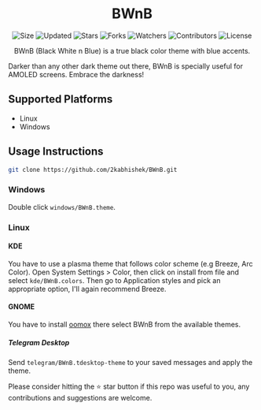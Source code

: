 <div align="center">

# BWnB

![Size](https://img.shields.io/github/repo-size/2kabhishek/BWnB?style=plastic&color=0f0&label=Size)
![Updated](https://img.shields.io/github/last-commit/2kabhishek/BWnB?style=plastic&color=f00&label=Updated)
![Stars](https://img.shields.io/github/stars/2kabhishek/BWnB?style=plastic&color=ffc801&label=Stars)
![Forks](https://img.shields.io/github/forks/2kabhishek/BWnB?style=plastic&color=003cff&label=Forks)
![Watchers](https://img.shields.io/github/watchers/2kabhishek/BWnB?style=plastic&color=ff5500&label=Watchers)
![Contributors](https://img.shields.io/github/contributors/2kabhishek/BWnB?style=plastic&color=f0f&label=Contributors)
![License](https://img.shields.io/github/license/2kabhishek/BWnB?style=plastic&color=555&label=License)

BWnB (Black White n Blue) is a true black color theme with blue accents.

</div>

Darker than any other dark theme out there, BWnB is specially useful for AMOLED screens. Embrace the darkness!

## Supported Platforms

* Linux
* Windows

## Usage Instructions

```bash
git clone https://github.com/2kabhishek/BWnB.git
```

### Windows

Double click `windows/BWnB.theme`.

### Linux

#### KDE

You have to use a plasma theme that follows color scheme (e.g Breeze, Arc Color).
Open System Settings > Color, then click on install from file and select `kde/BWnB.colors`.
Then go to Application styles and pick an appropriate option, I'll again recommend Breeze.

#### GNOME

You have to install [oomox](https://github.com/themix-project/oomox) there select BWnB from the available themes.

##### Telegram Desktop

Send `telegram/BWnB.tdesktop-theme` to your saved messages and apply the theme.

Please consider hitting the ⭐ star button if this repo was useful to you, any contributions and suggestions are welcome.

